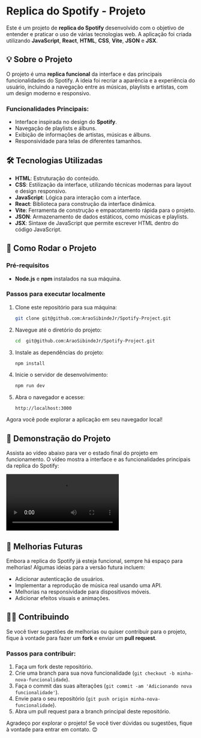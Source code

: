 # Replica do Spotify - Projeto

Este é um projeto de **replica do Spotify** desenvolvido com o objetivo de entender e praticar o uso de várias tecnologias web. A aplicação foi criada utilizando **JavaScript**, **React**, **HTML**, **CSS**, **Vite**, **JSON** e **JSX**.

## 💡 Sobre o Projeto

O projeto é uma **replica funcional** da interface e das principais funcionalidades do Spotify. A ideia foi recriar a aparência e a experiência do usuário, incluindo a navegação entre as músicas, playlists e artistas, com um design moderno e responsivo.

### Funcionalidades Principais:

- Interface inspirada no design do **Spotify**.
- Navegação de playlists e álbuns.
- Exibição de informações de artistas, músicas e álbuns.
- Responsividade para telas de diferentes tamanhos.

## 🛠️ Tecnologias Utilizadas

- **HTML**: Estruturação do conteúdo.
- **CSS**: Estilização da interface, utilizando técnicas modernas para layout e design responsivo.
- **JavaScript**: Lógica para interação com a interface.
- **React**: Biblioteca para construção da interface dinâmica.
- **Vite**: Ferramenta de construção e empacotamento rápida para o projeto.
- **JSON**: Armazenamento de dados estáticos, como músicas e playlists.
- **JSX**: Sintaxe de JavaScript que permite escrever HTML dentro do código JavaScript.

## 🚀 Como Rodar o Projeto

### Pré-requisitos

- **Node.js** e **npm** instalados na sua máquina.

### Passos para executar localmente

1. Clone este repositório para sua máquina:

   ```bash
   git clone git@github.com:AraoSibindeJr/Spotify-Project.git
   ```

2. Navegue até o diretório do projeto:

   ```bash
   cd  git@github.com:AraoSibindeJr/Spotify-Project.git
   ```

3. Instale as dependências do projeto:

   ```bash
   npm install
   ```

4. Inicie o servidor de desenvolvimento:

   ```bash
   npm run dev
   ```

5. Abra o navegador e acesse:

   ```
   http://localhost:3000
   ```

Agora você pode explorar a aplicação em seu navegador local!

## 🎥 Demonstração do Projeto

Assista ao vídeo abaixo para ver o estado final do projeto em funcionamento. O vídeo mostra a interface e as funcionalidades principais da replica do Spotify:

<video controls src="vid/05.03.2025_22.08.50_REC.mp4" title="Title"></video>

## 🔧 Melhorias Futuras

Embora a replica do Spotify já esteja funcional, sempre há espaço para melhorias! Algumas ideias para a versão futura incluem:

- Adicionar autenticação de usuários.
- Implementar a reprodução de música real usando uma API.
- Melhorias na responsividade para dispositivos móveis.
- Adicionar efeitos visuais e animações.

## 👨‍💻 Contribuindo

Se você tiver sugestões de melhorias ou quiser contribuir para o projeto, fique à vontade para fazer um **fork** e enviar um **pull request**.

### Passos para contribuir:

1. Faça um fork deste repositório.
2. Crie uma branch para sua nova funcionalidade (`git checkout -b minha-nova-funcionalidade`).
3. Faça o commit das suas alterações (`git commit -am 'Adicionando nova funcionalidade'`).
4. Envie para o seu repositório (`git push origin minha-nova-funcionalidade`).
5. Abra um pull request para a branch principal deste repositório.

Agradeço por explorar o projeto! Se você tiver dúvidas ou sugestões, fique à vontade para entrar em contato. 😊
